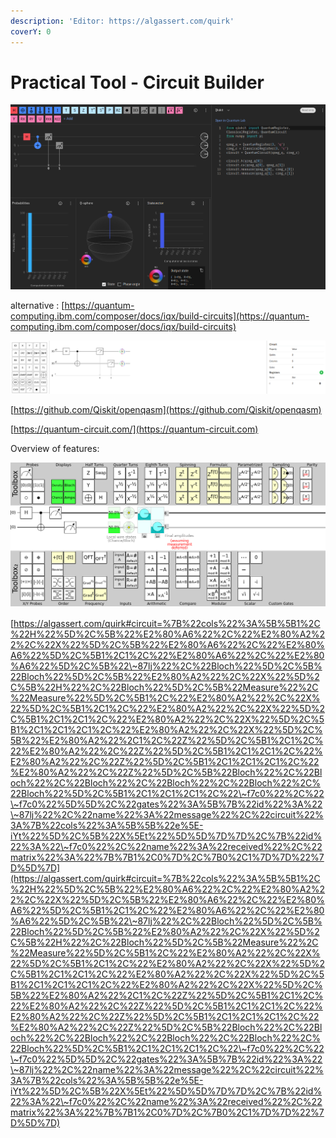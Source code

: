 ```yaml
---
description: 'Editor: https://algassert.com/quirk'
coverY: 0
---
```


# Practical Tool - Circuit Builder

![](<../.gitbook/assets/grafik (4).png>)

alternative : [https://quantum-computing.ibm.com/composer/docs/iqx/build-circuits](https://quantum-computing.ibm.com/composer/docs/iqx/build-circuits)

![](<../.gitbook/assets/grafik (24).png>)

[https://github.com/Qiskit/openqasm](https://github.com/Qiskit/openqasm)

[https://quantum-circuit.com/](https://quantum-circuit.com)

Overview of features:

![](<../.gitbook/assets/grafik (13).png>)

[https://algassert.com/quirk#circuit=%7B%22cols%22%3A%5B%5B1%2C%22H%22%5D%2C%5B%22%E2%80%A6%22%2C%22%E2%80%A2%22%2C%22X%22%5D%2C%5B%22%E2%80%A6%22%2C%22%E2%80%A6%22%5D%2C%5B1%2C1%2C%22%E2%80%A6%22%2C%22%E2%80%A6%22%5D%2C%5B%22\~87lj%22%2C%22Bloch%22%5D%2C%5B%22Bloch%22%5D%2C%5B%22%E2%80%A2%22%2C%22X%22%5D%2C%5B%22H%22%2C%22Bloch%22%5D%2C%5B%22Measure%22%2C%22Measure%22%5D%2C%5B1%2C%22%E2%80%A2%22%2C%22X%22%5D%2C%5B1%2C1%2C%22%E2%80%A2%22%2C%22X%22%5D%2C%5B1%2C1%2C1%2C%22%E2%80%A2%22%2C%22X%22%5D%2C%5B1%2C1%2C1%2C1%2C%22%E2%80%A2%22%2C%22X%22%5D%2C%5B%22%E2%80%A2%22%2C1%2C%22Z%22%5D%2C%5B1%2C1%2C%22%E2%80%A2%22%2C%22Z%22%5D%2C%5B1%2C1%2C1%2C%22%E2%80%A2%22%2C%22Z%22%5D%2C%5B1%2C1%2C1%2C1%2C%22%E2%80%A2%22%2C%22Z%22%5D%2C%5B%22Bloch%22%2C%22Bloch%22%2C%22Bloch%22%2C%22Bloch%22%2C%22Bloch%22%2C%22Bloch%22%5D%2C%5B1%2C1%2C1%2C1%2C%22\~f7c0%22%2C%22\~f7c0%22%5D%5D%2C%22gates%22%3A%5B%7B%22id%22%3A%22\~87lj%22%2C%22name%22%3A%22message%22%2C%22circuit%22%3A%7B%22cols%22%3A%5B%5B%22e%5E-iYt%22%5D%2C%5B%22X%5Et%22%5D%5D%7D%7D%2C%7B%22id%22%3A%22\~f7c0%22%2C%22name%22%3A%22received%22%2C%22matrix%22%3A%22%7B%7B1%2C0%7D%2C%7B0%2C1%7D%7D%22%7D%5D%7D](https://algassert.com/quirk#circuit=%7B%22cols%22%3A%5B%5B1%2C%22H%22%5D%2C%5B%22%E2%80%A6%22%2C%22%E2%80%A2%22%2C%22X%22%5D%2C%5B%22%E2%80%A6%22%2C%22%E2%80%A6%22%5D%2C%5B1%2C1%2C%22%E2%80%A6%22%2C%22%E2%80%A6%22%5D%2C%5B%22\~87lj%22%2C%22Bloch%22%5D%2C%5B%22Bloch%22%5D%2C%5B%22%E2%80%A2%22%2C%22X%22%5D%2C%5B%22H%22%2C%22Bloch%22%5D%2C%5B%22Measure%22%2C%22Measure%22%5D%2C%5B1%2C%22%E2%80%A2%22%2C%22X%22%5D%2C%5B1%2C1%2C%22%E2%80%A2%22%2C%22X%22%5D%2C%5B1%2C1%2C1%2C%22%E2%80%A2%22%2C%22X%22%5D%2C%5B1%2C1%2C1%2C1%2C%22%E2%80%A2%22%2C%22X%22%5D%2C%5B%22%E2%80%A2%22%2C1%2C%22Z%22%5D%2C%5B1%2C1%2C%22%E2%80%A2%22%2C%22Z%22%5D%2C%5B1%2C1%2C1%2C%22%E2%80%A2%22%2C%22Z%22%5D%2C%5B1%2C1%2C1%2C1%2C%22%E2%80%A2%22%2C%22Z%22%5D%2C%5B%22Bloch%22%2C%22Bloch%22%2C%22Bloch%22%2C%22Bloch%22%2C%22Bloch%22%2C%22Bloch%22%5D%2C%5B1%2C1%2C1%2C1%2C%22\~f7c0%22%2C%22\~f7c0%22%5D%5D%2C%22gates%22%3A%5B%7B%22id%22%3A%22\~87lj%22%2C%22name%22%3A%22message%22%2C%22circuit%22%3A%7B%22cols%22%3A%5B%5B%22e%5E-iYt%22%5D%2C%5B%22X%5Et%22%5D%5D%7D%7D%2C%7B%22id%22%3A%22\~f7c0%22%2C%22name%22%3A%22received%22%2C%22matrix%22%3A%22%7B%7B1%2C0%7D%2C%7B0%2C1%7D%7D%22%7D%5D%7D)

